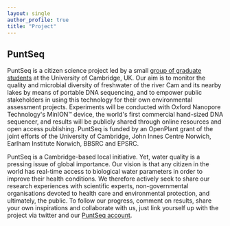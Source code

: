 ```yaml
---
layout: single
author_profile: true
title: "Project"
---
```


## PuntSeq
PuntSeq is a citizen science project led by a small [group of graduate students](https://puntseq.github.io/team) at the University of Cambridge, UK. Our aim is to monitor the quality and microbial diversity of freshwater of the river Cam and its nearby lakes by means of portable DNA sequencing, and to empower public stakeholders in using this technology for their own environmental assessment projects. Experiments will be conducted with Oxford Nanopore Technology's MinION™ device, the world's first commercial hand-sized DNA sequencer, and results will be publicly shared through online resources and open access publishing. PuntSeq is funded by an OpenPlant grant of the joint efforts of the University of Cambridge, John Innes Centre Norwich, Earlham Institute Norwich, BBSRC and EPSRC.

PuntSeq is a Cambridge-based local initiative. Yet, water quality is a pressing issue of global importance. Our vision is that any citizen in the world has real-time access to biological water parameters in order to improve their health conditions. We therefore actively seek to share our research experiences with scientific experts, non-governmental organisations devoted to health care and environmental protection, and ultimately, the public. To follow our progress, comment on results, share your own inspirations and collaborate with us, just link yourself up with the project via twitter and our [PuntSeq account](https://twitter.com/puntseq).
